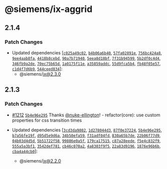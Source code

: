 # @siemens/ix-aggrid

## 2.1.4

### Patch Changes

- Updated dependencies [[`c025a49c02`](https://github.com/siemens/ix/commit/c025a49c0216800274581ee67884e488c1bfdfce), [`b4b06a6b40`](https://github.com/siemens/ix/commit/b4b06a6b40a76e2749aad7134efeb53904b4dc8c), [`57fa02891e`](https://github.com/siemens/ix/commit/57fa02891e0d81a44a470a4e3c17fe116af36925), [`756bc424a8`](https://github.com/siemens/ix/commit/756bc424a8e0a1d26cb7058dfce5e5418e9ab569), [`9ee4aab8fa`](https://github.com/siemens/ix/commit/9ee4aab8faa483cd3e066c353bfc34527ad88aa3), [`4418b8cebd`](https://github.com/siemens/ix/commit/4418b8cebda2f7dd475cfaba72e2240137fa5973), [`90a7b71940`](https://github.com/siemens/ix/commit/90a7b719405df0885823836964a0db99966fe458), [`5eea8d18bf`](https://github.com/siemens/ix/commit/5eea8d18bfe80eaad111cb38b880f6a0a9cd0bd6), [`7f31b94599`](https://github.com/siemens/ix/commit/7f31b945994c6ca24550a2b7fac07d9a8db8fcb3), [`5b2df0c4d4`](https://github.com/siemens/ix/commit/5b2df0c4d4e35a7224ac70cef22a1b89fef4a222), [`346fb9a2de`](https://github.com/siemens/ix/commit/346fb9a2dedf1f37d8c952b84567545b174eed10), [`70ec75b65d`](https://github.com/siemens/ix/commit/70ec75b65d3540dc6c9bd9369222a43ede81eac7), [`1a0175f11e`](https://github.com/siemens/ix/commit/1a0175f11e20afcd3e6d357a856c9c8764cfa390), [`a35859addc`](https://github.com/siemens/ix/commit/a35859addcccffd56bc5844f0455decbdbcc11d2), [`55d9fca5b4`](https://github.com/siemens/ix/commit/55d9fca5b41c1ae6fa257a4a1da69e4a0efaad34), [`fb48f05e57`](https://github.com/siemens/ix/commit/fb48f05e570e61a42ddd7cf3dae1eafafe236945), [`c1d4f7d6b9`](https://github.com/siemens/ix/commit/c1d4f7d6b977945ded8e2f718d7b6df1f71f0557), [`544ceed834`](https://github.com/siemens/ix/commit/544ceed8349d94fe060dfcbd8d5f45526ec75dff)]:
  - @siemens/ix@2.3.0

## 2.1.3

### Patch Changes

- [#1212](https://github.com/siemens/ix/pull/1212) [`5b4e96e295`](https://github.com/siemens/ix/commit/5b4e96e2954d9c690158b0acf1eb927ac79f24b9) Thanks [@nuke-ellington](https://github.com/nuke-ellington)! - refactor(core): use custom properties for css transition times

- Updated dependencies [[`3cd3da9802`](https://github.com/siemens/ix/commit/3cd3da980276a1f5c324200a1194b5427c83007a), [`1d278044d3`](https://github.com/siemens/ix/commit/1d278044d30efdb12dc1f46187327e435d652a40), [`87f0e37224`](https://github.com/siemens/ix/commit/87f0e37224bbe9b41db9d81b24d95dfbe3f71187), [`5b4e96e295`](https://github.com/siemens/ix/commit/5b4e96e2954d9c690158b0acf1eb927ac79f24b9), [`b7a56fe19f`](https://github.com/siemens/ix/commit/b7a56fe19fdc0d0a233435561424ef96a5424c2c), [`d95d5e9d6a`](https://github.com/siemens/ix/commit/d95d5e9d6af4e2213ec258e04bd8eae01c40d9d2), [`34b50efa59`](https://github.com/siemens/ix/commit/34b50efa59dfd4dbd10262ae8866f10efd1800c8), [`f31adf04fd`](https://github.com/siemens/ix/commit/f31adf04fd9f400e5caa29a90e82e1fb32d00cc8), [`830a65b7de`](https://github.com/siemens/ix/commit/830a65b7deb9013a6f1f1b4d288a4a49f625161e), [`22b06f77d9`](https://github.com/siemens/ix/commit/22b06f77d9ff98ff96a90ca1d13b53523ac102d2), [`04b03d4d5d`](https://github.com/siemens/ix/commit/04b03d4d5dbef9256781b6d46e260847004e776a), [`5b51722f58`](https://github.com/siemens/ix/commit/5b51722f58a5de6a29696eb585c166d98ee9331b), [`99886e0a5f`](https://github.com/siemens/ix/commit/99886e0a5ff84391c9e99e07a30bd4999e894125), [`179ca17515`](https://github.com/siemens/ix/commit/179ca1751559b208f8215e237c3da030db3b6829), [`c87a28eede`](https://github.com/siemens/ix/commit/c87a28eede47152b5cb6b7529aa436966129e0b0), [`f5e4c832f9`](https://github.com/siemens/ix/commit/f5e4c832f900e28bf072ecc411560fad94174678), [`555a5a3bf1`](https://github.com/siemens/ix/commit/555a5a3bf18e8bfbbb7d14452974427f68e2cc67), [`3542def781`](https://github.com/siemens/ix/commit/3542def7819b68ad7c93155a078058d9dbfcc309), [`cb46c070a2`](https://github.com/siemens/ix/commit/cb46c070a299bde7e7d403b0d97fbb8bfd481591), [`4a8303f9f5`](https://github.com/siemens/ix/commit/4a8303f9f5a89fdbb017e1efddbf1bf15ea987f4), [`22a83d9196`](https://github.com/siemens/ix/commit/22a83d9196fc0537ee23db810e61f885689522c0), [`1876e96b6b`](https://github.com/siemens/ix/commit/1876e96b6b0acf8af8b001012dfb1a15550b3d8e), [`cba4a44cb0`](https://github.com/siemens/ix/commit/cba4a44cb00b701b2b03a012fd1bfff9891e4b3d)]:
  - @siemens/ix@2.2.0
